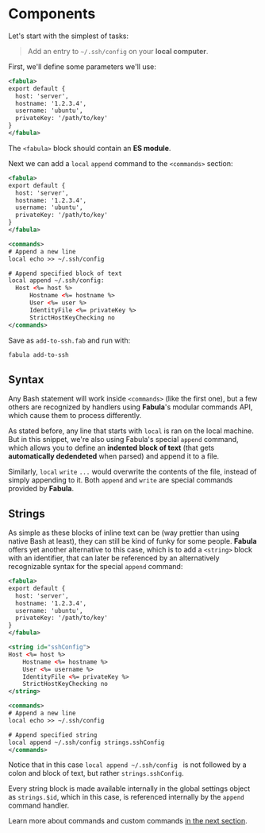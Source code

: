 # Components

Let's start with the simplest of tasks:

> Add an entry to `~/.ssh/config` on your **local computer**. 

First, we'll define some parameters we'll use:

```xml
<fabula>
export default {
  host: 'server',
  hostname: '1.2.3.4',
  username: 'ubuntu',
  privateKey: '/path/to/key'
}
</fabula>
```

The `<fabula>` block should contain an **ES module**.

Next we can add a `local` `append` command to the `<commands>` section:

```xml
<fabula>
export default {
  host: 'server',
  hostname: '1.2.3.4',
  username: 'ubuntu',
  privateKey: '/path/to/key'
}
</fabula>

<commands>
# Append a new line
local echo >> ~/.ssh/config

# Append specified block of text
local append ~/.ssh/config:
  Host <%= host %>
      Hostname <%= hostname %>
      User <%= user %>
      IdentityFile <%= privateKey %>
      StrictHostKeyChecking no
</commands>
```

Save as `add-to-ssh.fab` and run with:

```sh
fabula add-to-ssh
```

## Syntax

Any Bash statement will work inside `<commands>` (like the first one), but a 
few others are recognized by handlers using **Fabula**'s modular commands API, 
which cause them to process differently. 

As stated before, any line that starts with `local` is ran on the local 
machine. But in this snippet, we're also using Fabula's special `append` command, 
which allows you to define an **indented block of text** (that gets 
**automatically dedendeted** when parsed) and append it to a file. 

Similarly, `local` `write` `...` would overwrite the contents of the 
file, instead of simply appending to it. Both `append` and `write` are special
commands provided by **Fabula**.

## Strings

As simple as these blocks of inline text can be (way 
prettier than using native Bash at least), they can still be kind of funky for 
some people. **Fabula** offers yet another alternative to this case, which is 
to add a `<string>` block with an identifier, that can later be referenced by
an alternatively recognizable syntax for the special `append` command:

```xml
<fabula>
export default {
  host: 'server',
  hostname: '1.2.3.4',
  username: 'ubuntu',
  privateKey: '/path/to/key'
}
</fabula>

<string id="sshConfig">
Host <%= host %>
    Hostname <%= hostname %>
    User <%= username %>
    IdentityFile <%= privateKey %>
    StrictHostKeyChecking no
</string>

<commands>
# Append a new line
local echo >> ~/.ssh/config

# Append specified string
local append ~/.ssh/config strings.sshConfig
</commands>
```

Notice that in this case `local append ~/.ssh/config ` is not followed by a 
colon and block of text, but rather `strings.sshConfig`. 

Every string block is made available internally in the global settings object 
as `strings.$id`, which in this case, is referenced internally by the 
`append` command handler.

Learn more about commands and custom commands [in the next section](/commands.html).

